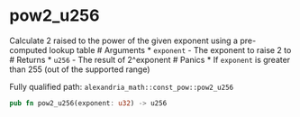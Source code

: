 # pow2_u256

Calculate 2 raised to the power of the given exponent using a pre-computed lookup table # Arguments * `exponent` - The exponent to raise 2 to # Returns * `u256` - The result of 2^exponent # Panics * If `exponent` is greater than 255 (out of the supported range)

Fully qualified path: `alexandria_math::const_pow::pow2_u256`

```rust
pub fn pow2_u256(exponent: u32) -> u256
```

